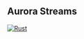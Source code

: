 ## Aurora Streams

[![Rust](https://github.com/josh-tracey/aurora-streams/actions/workflows/rust.yml/badge.svg)](https://github.com/josh-tracey/aurora-streams/actions/workflows/rust.yml)

